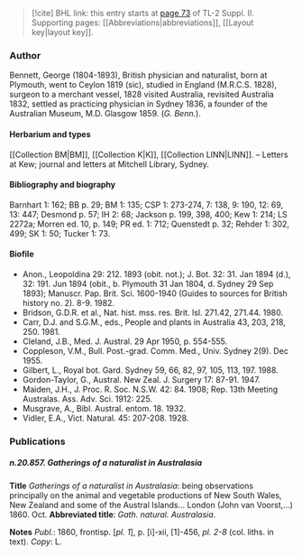 > [!cite] BHL link: this entry starts at [page 73](https://www.biodiversitylibrary.org/item/103859#page/83/mode/1up) of TL-2 Suppl. II.
> Supporting pages: [[Abbreviations|abbreviations]], [[Layout key|layout key]].

### Author

Bennett, George (1804-1893), British physician and naturalist, born at Plymouth, went to Ceylon 1819 (sic), studied in England (M.R.C.S. 1828), surgeon to a merchant vessel, 1828 visited Australia, revisited Australia 1832, settled as practicing physician in Sydney 1836, a founder of the Australian Museum, M.D. Glasgow 1859. (*G. Benn.*).

#### Herbarium and types

[[Collection BM|BM]], [[Collection K|K]], [[Collection LINN|LINN]]. – Letters at Kew; journal and letters at Mitchell Library, Sydney.

#### Bibliography and biography

Barnhart 1: 162; BB p. 29; BM 1: 135; CSP 1: 273-274, 7: 138, 9: 190, 12: 69, 13: 447; Desmond p. 57; IH 2: 68; Jackson p. 199, 398, 400; Kew 1: 214; LS 2272a; Morren ed. 10, p. 149; PR ed. 1: 712; Quenstedt p. 32; Rehder 1: 302, 499; SK 1: 50; Tucker 1: 73.

#### Biofile

- Anon., Leopoldina 29: 212. 1893 (obit. not.); J. Bot. 32: 31. Jan 1894 (d.), 32: 191. Jun 1894 (obit., b. Plymouth 31 Jan 1804, d. Sydney 29 Sep 1893); Manuscr. Pap. Brit. Sci. 1600-1940 (Guides to sources for British history no. 2). 8-9. 1982.
- Bridson, G.D.R. et al., Nat. hist. mss. res. Brit. Isl. 271.42, 271.44. 1980.
- Carr, D.J. and S.G.M., eds., People and plants in Australia 43, 203, 218, 250. 1981.
- Cleland, J.B., Med. J. Austral. 29 Apr 1950, p. 554-555.
- Coppleson, V.M., Bull. Post.-grad. Comm. Med., Univ. Sydney 2(9). Dec 1955.
- Gilbert, L., Royal bot. Gard. Sydney 59, 66, 82, 97, 105, 113, 197. 1988.
- Gordon-Taylor, G., Austral. New Zeal. J. Surgery 17: 87-91. 1947.
- Maiden, J.H., J. Proc. R. Soc. N.S.W. 42: 84. 1908; Rep. 13th Meeting Australas. Ass. Adv. Sci. 1912: 225.
- Musgrave, A., Bibl. Austral. entom. 18. 1932.
- Vidler, E.A., Vict. Natural. 45: 207-208. 1928.

### Publications

##### n.20.857. Gatherings of a naturalist in Australasia

**Title**
*Gatherings of a naturalist in Australasia*: being observations principally on the animal and vegetable productions of New South Wales, New Zealand and some of the Austral Islands... London (John van Voorst,...) 1860. Oct.
**Abbreviated title**: *Gath. natural. Australasia*.

**Notes**
*Publ*.: 1860, frontisp. \[*pl. 1*\], p. \[i\]-xii, \[1\]-456, *pl. 2-8* (col. liths. in text). *Copy*: L.

